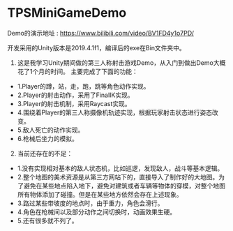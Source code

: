 # TPSMiniGameDemo

Demo的演示地址 : https://www.bilibili.com/video/BV1FD4y1o7PD/

开发采用的Unity版本是2019.4.1f1，编译后的exe在Bin文件夹中。  

1. 这是我学习Unity期间做的第三人称射击游戏Demo，从入门到做出Demo大概花了1个月的时间。
  主要完成了下面的功能：    

- 1.Player的蹲，站，走，跑，跳等角色动作实现。  
- 2.Player的射击动作，采用了FinalIK实现。   
- 3.Player的射击机制，采用Raycast实现。    
- 4.围绕着Player的第三人称摄像机轨迹实现，根据玩家射击状态进行姿态改变。   
- 5.敌人死亡的动作实现。   
- 6.枪械后坐力的模拟。   

2. 当前还存在的不足：   
- 1.没有实现相对基本的敌人状态机，比如巡逻，发现敌人，战斗等基本逻辑。  
- 2.整个地图的美术资源是从第三方网站下的，直接导入了制作好的大地图。为了避免在某些地点陷入地下，避免对建筑或者车辆等物体的穿模，对整个地图所有物体添加了碰撞。但是在某些地方依然会存在上述现象。    
- 3.路过某些带坡度的地点时，由于重力，角色会滑行。   
- 4.角色在枪械间以及部分动作之间切换时，动画效果生硬。  
- 5.还有很多就不列了。  
